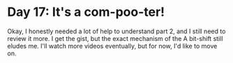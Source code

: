 # Day 17: It's a com-poo-ter!

Okay, I honestly needed a lot of help to understand part 2, and I still need to review it more. I get the gist, but the exact mechanism of the A bit-shift still eludes me. I'll watch more videos eventually, but for now, I'd like to move on.